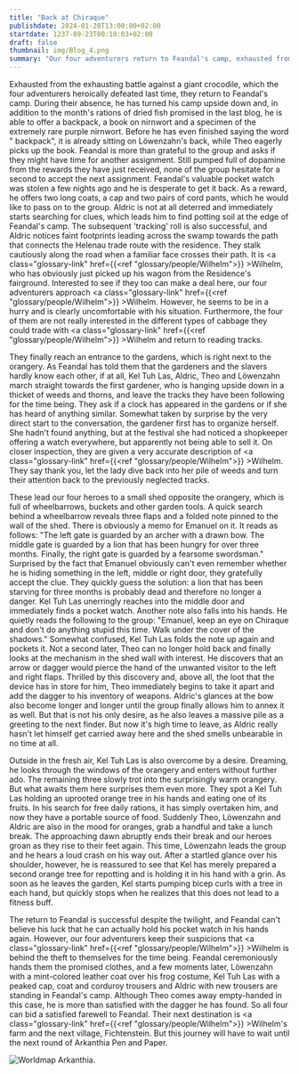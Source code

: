 ```yaml
---
title: "Back at Chiraque"
publishdate: 2024-01-20T13:00:00+02:00
startdate: 1237-09-23T00:10:03+02:00
draft: false
thumbnail: img/Blog_4.png
summary: "Our four adventurers return to Feandal's camp, exhausted from their fight against the giant crocodile in the last session. Here they finally receive their long-awaited first quest reward. Furthermore, Feandal is so enthusiastic about their results that he immediately offers them a new mission. Our four don't need to be asked twice and naturally accept the new quest. You can find out where it takes them here:"
---
```


Exhausted from the exhausting battle against a giant crocodile, which the four adventurers heroically defeated last time, they return to Feandal's camp. During their absence, he has turned his camp upside down and, in addition to the month's rations of dried fish promised in the last blog, he is able to offer a backpack, a book on nirnwort and a specimen of the extremely rare purple nirnwort. Before he has even finished saying the word " backpack", it is already sitting on Löwenzahn's back, while Theo eagerly picks up the book. Feandal is more than grateful to the group and asks if they might have time for another assignment. Still pumped full of dopamine from the rewards they have just received, none of the group hesitate for a second to accept the next assignment. Feandal's valuable pocket watch was stolen a few nights ago and he is desperate to get it back. As a reward, he offers two long coats, a cap and two pairs of cord pants, which he would like to pass on to the group. Aldric is not at all deterred and immediately starts searching for clues, which leads him to find potting soil at the edge of Feandal's camp. The subsequent 'tracking' roll is also successful, and Aldric notices faint footprints leading across the swamp towards the path that connects the Helenau trade route with the residence. They stalk cautiously along the road when a familiar face crosses their path. It is <a class="glossary-link" href={{<ref "glossary/people/Wilhelm">}} >Wilhelm</a>, who has obviously just picked up his wagon from the Residence's fairground. Interested to see if they too can make a deal here, our four adventurers approach <a class="glossary-link" href={{<ref "glossary/people/Wilhelm">}} >Wilhelm</a>. However, he seems to be in a hurry and is clearly uncomfortable with his situation. Furthermore, the four of them are not really interested in the different types of cabbage they could trade with <a class="glossary-link" href={{<ref "glossary/people/Wilhelm">}} >Wilhelm</a> and return to reading tracks.

They finally reach an entrance to the gardens, which is right next to the orangery. As Feandal has told them that the gardeners and the slavers hardly know each other, if at all, Kel Tuh Las, Aldric, Theo and Löwenzahn march straight towards the first gardener, who is hanging upside down in a thicket of weeds and thorns, and leave the tracks they have been following for the time being. They ask if a clock has appeared in the gardens or if she has heard of anything similar. Somewhat taken by surprise by the very direct start to the conversation, the gardener first has to organize herself. She hadn't found anything, but at the festival she had noticed a shopkeeper offering a watch everywhere, but apparently not being able to sell it. On closer inspection, they are given a very accurate description of <a class="glossary-link" href={{<ref "glossary/people/Wilhelm">}} >Wilhelm</a>. They say thank you, let the lady dive back into her pile of weeds and turn their attention back to the previously neglected tracks.

These lead our four heroes to a small shed opposite the orangery, which is full of wheelbarrows, buckets and other garden tools. A quick search behind a wheelbarrow reveals three flaps and a folded note pinned to the wall of the shed. There is obviously a memo for Emanuel on it. It reads as follows: "The left gate is guarded by an archer with a drawn bow. The middle gate is guarded by a lion that has been hungry for over three months. Finally, the right gate is guarded by a fearsome swordsman." Surprised by the fact that Emanuel obviously can't even remember whether he is hiding something in the left, middle or right door, they gratefully accept the clue. They quickly guess the solution: a lion that has been starving for three months is probably dead and therefore no longer a danger. Kel Tuh Las unerringly reaches into the middle door and immediately finds a pocket watch. Another note also falls into his hands. He quietly reads the following to the group: "Emanuel, keep an eye on Chiraque and don't do anything stupid this time. Walk under the cover of the shadows." Somewhat confused, Kel Tuh Las folds the note up again and pockets it. Not a second later, Theo can no longer hold back and finally looks at the mechanism in the shed wall with interest. He discovers that an arrow or dagger would pierce the hand of the unwanted visitor to the left and right flaps. Thrilled by this discovery and, above all, the loot that the device has in store for him, Theo immediately begins to take it apart and add the dagger to his inventory of weapons. Aldric's glances at the bow also become longer and longer until the group finally allows him to annex it as well. But that is not his only desire, as he also leaves a massive pile as a greeting to the next finder. But now it's high time to leave, as Aldric really hasn't let himself get carried away here and the shed smells unbearable in no time at all.

Outside in the fresh air, Kel Tuh Las is also overcome by a desire. Dreaming, he looks through the windows of the orangery and enters without further ado. The remaining three slowly trot into the surprisingly warm orangery. But what awaits them here surprises them even more. They spot a Kel Tuh Las holding an uprooted orange tree in his hands and eating one of its fruits. In his search for free daily rations, it has simply overtaken him, and now they have a portable source of food. Suddenly Theo, Löwenzahn and Aldric are also in the mood for oranges, grab a handful and take a lunch break. The approaching dawn abruptly ends their break and our heroes groan as they rise to their feet again. This time, Löwenzahn leads the group and he hears a loud crash on his way out. After a startled glance over his shoulder, however, he is reassured to see that Kel has merely prepared a second orange tree for repotting and is holding it in his hand with a grin. As soon as he leaves the garden, Kel starts pumping bicep curls with a tree in each hand, but quickly stops when he realizes that this does not lead to a fitness buff.

The return to Feandal is successful despite the twilight, and Feandal can't believe his luck that he can actually hold his pocket watch in his hands again. However, our four adventurers keep their suspicions that <a class="glossary-link" href={{<ref "glossary/people/Wilhelm">}} >Wilhelm</a> is behind the theft to themselves for the time being. Feandal ceremoniously hands them the promised clothes, and a few moments later, Löwenzahn with a mint-colored leather coat over his frog costume, Kel Tuh Las with a peaked cap, coat and corduroy trousers and Aldric with new trousers are standing in Feandal's camp. Although Theo comes away empty-handed in this case, he is more than satisfied with the dagger he has found. So all four can bid a satisfied farewell to Feandal. Their next destination is <a class="glossary-link" href={{<ref "glossary/people/Wilhelm">}} >Wilhelm</a>'s farm and the next village, Fichtenstein. But this journey will have to wait until the next round of Arkanthia Pen and Paper.

<div class="img-max center">
  <img class="img-fluid" title="Worldmap Arkanthia" alt="Worldmap Arkanthia." src="/img/Arkanthia_Full_Map_Blog_1-4.jpg" />
</div>
